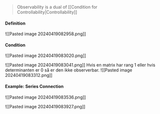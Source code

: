> Observability is a dual of [[Condition for Controllability|Controllability]]

#### Definition
![[Pasted image 20240419082958.png]]

#### Condition
![[Pasted image 20240419083020.png]]

![[Pasted image 20240419083041.png]]
Hvis en matrix har rang 1 eller hvis determinanten er 0 så er den ikke observerbar.
![[Pasted image 20240419083312.png]]


#### Example: Series Connection
![[Pasted image 20240419083536.png]]

![[Pasted image 20240419083927.png]]